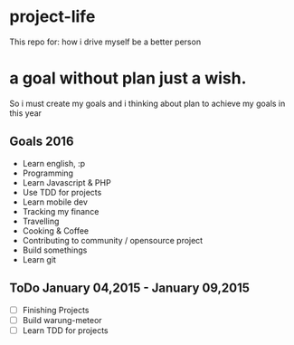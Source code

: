 # project-life
This repo for: how i drive myself be a better person

# a goal without plan just a wish.
So i must create my goals and i thinking about plan to achieve my goals in this year 

## Goals 2016 
- Learn english, :p
- Programming
 - Learn Javascript & PHP
 - Use TDD for projects
 - Learn mobile dev
- Tracking my finance
- Travelling
- Cooking & Coffee
- Contributing to community / opensource project
- Build somethings
- Learn git

## ToDo January 04,2015 - January 09,2015
- [ ] Finishing Projects
- [ ] Build warung-meteor
- [ ] Learn TDD for projects 
